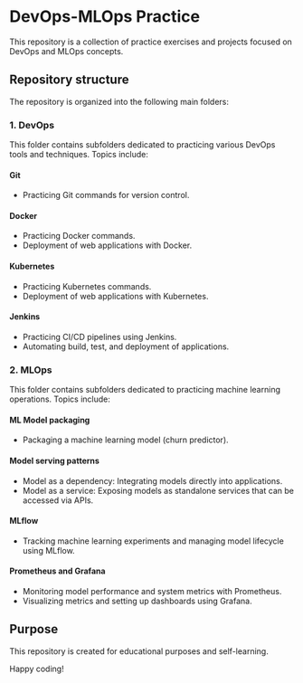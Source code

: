 # DevOps-MLOps Practice

This repository is a collection of practice exercises and projects focused on DevOps and MLOps concepts. 

## Repository structure

The repository is organized into the following main folders:

### 1. DevOps
This folder contains subfolders dedicated to practicing various DevOps tools and techniques. Topics include:

#### Git
- Practicing Git commands for version control.

#### Docker
- Practicing Docker commands.
- Deployment of web applications with Docker.

#### Kubernetes
- Practicing Kubernetes commands.
- Deployment of web applications with Kubernetes.

#### Jenkins
- Practicing CI/CD pipelines using Jenkins.
- Automating build, test, and deployment of applications.

### 2. MLOps
This folder contains subfolders dedicated to practicing machine learning operations. Topics include:

#### ML Model packaging
- Packaging a machine learning model (churn predictor).

#### Model serving patterns
  - Model as a dependency: Integrating models directly into applications.
  - Model as a service: Exposing models as standalone services that can be accessed via APIs.

#### MLflow
  - Tracking machine learning experiments and managing model lifecycle using MLflow.

#### Prometheus and Grafana
  - Monitoring model performance and system metrics with Prometheus.
  - Visualizing metrics and setting up dashboards using Grafana.

## Purpose

This repository is created for educational purposes and self-learning.

Happy coding!